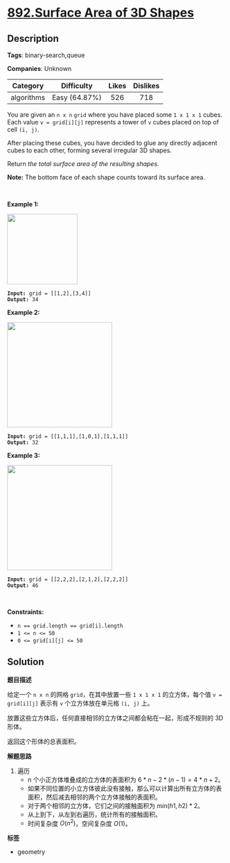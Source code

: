 # [892.Surface Area of 3D Shapes](https://leetcode.com/problems/surface-area-of-3d-shapes/description/)

## Description

**Tags**: binary-search,queue

**Companies**: Unknown

|  Category  |  Difficulty   | Likes | Dislikes |
| :--------: | :-----------: | :---: | :------: |
| algorithms | Easy (64.87%) |  526  |   718    |

<p>You are given an <code>n x n</code> <code>grid</code> where you have placed some <code>1 x 1 x 1</code> cubes. Each value <code>v = grid[i][j]</code> represents a tower of <code>v</code> cubes placed on top of cell <code>(i, j)</code>.</p>
<p>After placing these cubes, you have decided to glue any directly adjacent cubes to each other, forming several irregular 3D shapes.</p>
<p>Return <em>the total surface area of the resulting shapes</em>.</p>
<p><strong>Note:</strong> The bottom face of each shape counts toward its surface area.</p>
<p>&nbsp;</p>
<p><strong class="example">Example 1:</strong></p>
<img alt="" src="https://assets.leetcode.com/uploads/2021/01/08/tmp-grid2.jpg" style="width: 162px; height: 162px;" />
<pre><code><strong>Input:</strong> grid = [[1,2],[3,4]]
<strong>Output:</strong> 34</code></pre>
<p><strong class="example">Example 2:</strong></p>
<img alt="" src="https://assets.leetcode.com/uploads/2021/01/08/tmp-grid4.jpg" style="width: 242px; height: 242px;" />
<pre><code><strong>Input:</strong> grid = [[1,1,1],[1,0,1],[1,1,1]]
<strong>Output:</strong> 32</code></pre>
<p><strong class="example">Example 3:</strong></p>
<img alt="" src="https://assets.leetcode.com/uploads/2021/01/08/tmp-grid5.jpg" style="width: 242px; height: 242px;" />
<pre><code><strong>Input:</strong> grid = [[2,2,2],[2,1,2],[2,2,2]]
<strong>Output:</strong> 46</code></pre>
<p>&nbsp;</p>
<p><strong>Constraints:</strong></p>
<ul>
  <li><code>n == grid.length == grid[i].length</code></li>
  <li><code>1 &lt;= n &lt;= 50</code></li>
  <li><code>0 &lt;= grid[i][j] &lt;= 50</code></li>
</ul>

## Solution

**题目描述**

给定一个 `n x n` 的网格 `grid`，在其中放置一些 `1 x 1 x 1` 的立方体，每个值 `v = grid[i][j]` 表示有 `v` 个立方体放在单元格 `(i, j)` 上。

放置这些立方体后，任何直接相邻的立方体之间都会粘在一起，形成不规则的 3D 形体。

返回这个形体的总表面积。

**解题思路**

1. 遍历
   - n 个小正方体堆叠成的立方体的表面积为 $6*n-2*(n-1)=4*n+2$。
   - 如果不同位置的小立方体彼此没有接触，那么可以计算出所有立方体的表面积，然后减去相邻的两个立方体接触的表面积。
   - 对于两个相邻的立方体，它们之间的接触面积为 $min(h1,h2)*2$。
   - 从上到下，从左到右遍历，统计所有的接触面积。
   - 时间复杂度 $O(n^2)$，空间复杂度 $O(1)$。

**标签**

- geometry
